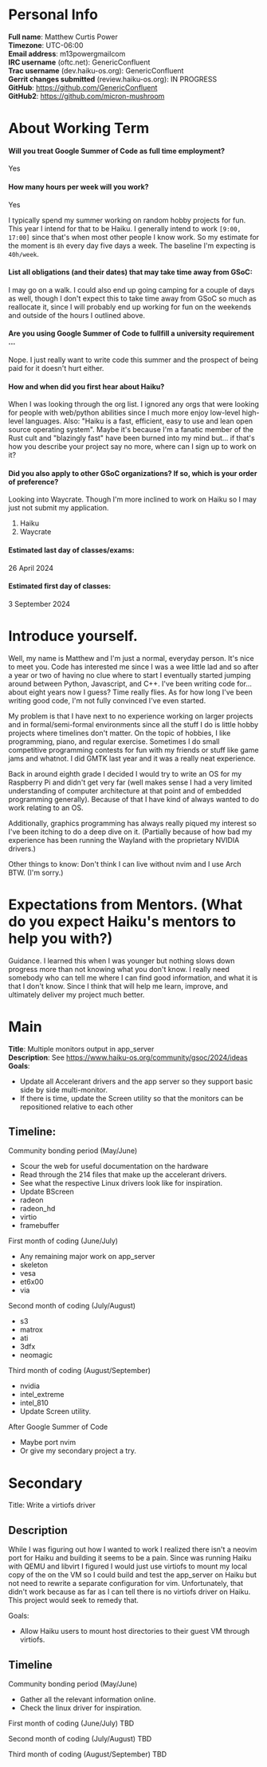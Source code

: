 # Personal Info
**Full name**: Matthew Curtis Power \
**Timezone**: UTC-06:00 \
**Email address**: m13power<AT>gmail<DOT>com \
**IRC username** (oftc.net): GenericConfluent \
**Trac username** (dev.haiku-os.org): GenericConfluent \
**Gerrit changes submitted** (review.haiku-os.org): IN PROGRESS \
**GitHub**: https://github.com/GenericConfluent \
**GitHub2**: https://github.com/micron-mushroom

# About Working Term
#### Will you treat Google Summer of Code as full time employment? 
Yes

#### How many hours per week will you work?
Yes

I typically spend my summer working on random hobby projects for fun. This year
I intend for that to be Haiku. I generally intend to work `[9:00, 17:00]` since
that's when most other people I know work. So my estimate for the moment is
`8h` every day five days a week. The baseline I'm expecting is `40h/week`.

#### List all obligations (and their dates) that may take time away from GSoC:
I may go on a walk. I could also end up going camping for a couple of days as well,
though I don't expect this to take time away from GSoC so much as reallocate it,
since I will probably end up working for fun on the weekends and outside of the 
hours I outlined above.

#### Are you using Google Summer of Code to fullfill a university requirement ...
Nope. I just really want to write code this summer and the prospect of being
paid for it doesn't hurt either.

#### How and when did you first hear about Haiku?
When I was looking through the org list. I ignored any orgs that were
looking for people with web/python abilities since I much more enjoy low-level
high-level languages. Also: "Haiku is a fast, efficient, easy to use and lean
open source operating system". Maybe it's because I'm a fanatic member of the
Rust cult and "blazingly fast" have been burned into my mind but... if that's
how you describe your project say no more, where can I sign up to work on it?

#### Did you also apply to other GSoC organizations? If so, which is your order of preference? 
Looking into Waycrate. Though I'm more inclined to work on Haiku so I may just
not submit my application.

1. Haiku
2. Waycrate

#### Estimated last day of classes/exams: 
26 April 2024

#### Estimated first day of classes: 
3 September 2024

# Introduce yourself. 
Well, my name is Matthew and I'm just a normal, everyday person. It's nice to meet
you. Code has interested me since I was a wee little lad and so after a year or
two of having no clue where to start I eventually started jumping around between
Python, Javascript, and C++. I've been writing code for... about eight years now
I guess? Time really flies. As for how long I've been writing good code, I'm
not fully convinced I've even started.

My problem is that I have next to no experience working on larger projects and 
in formal/semi-formal environments since all the stuff I do is little hobby
projects where timelines don't matter. On the topic of hobbies, I like programming,
piano, and regular exercise. Sometimes I do small competitive programming contests
for fun with my friends or stuff like game jams and whatnot. I did GMTK last year
and it was a really neat experience.

Back in around eighth grade I decided I would try to write an OS for my Raspberry Pi
and didn't get very far (well makes sense I had a very limited understanding of computer
architecture at that point and of embedded programming generally). Because of that 
I have kind of always wanted to do work relating to an OS.

Additionally, graphics programming has always really piqued my interest so I've been
itching to do a deep dive on it. (Partially because of how bad my experience has been
running the Wayland with the proprietary NVIDIA drivers.)

Other things to know: Don't think I can live without nvim and I use Arch BTW. (I'm sorry.) 

# Expectations from Mentors. (What do you expect Haiku's mentors to help you with?)
Guidance. I learned this when I was younger but nothing slows down progress more
than not knowing what you don't know. I really need somebody who can tell me where I
can find good information, and what it is that I don't know. Since I think that will
help me learn, improve, and ultimately deliver my project much better.

# Main
**Title**: Multiple monitors output in app\_server \
**Description**: See https://www.haiku-os.org/community/gsoc/2024/ideas \
**Goals**: 
- Update all Accelerant drivers and the app server so they support basic side by side multi-monitor.
- If there is time, update the Screen utility so that the monitors can be repositioned
relative to each other

## Timeline:
Community bonding period (May/June)
- Scour the web for useful documentation on the hardware
- Read through the 214 files that make up the accelerant drivers.
- See what the respective Linux drivers look like for inspiration.
- Update BScreen
- radeon
- radeon\_hd
- virtio
- framebuffer

First month of coding (June/July)
- Any remaining major work on app\_server
- skeleton
- vesa
- et6x00
- via

Second month of coding (July/August)
- s3
- matrox
- ati
- 3dfx
- neomagic

Third month of coding (August/September)
- nvidia 
- intel\_extreme
- intel\_810
- Update Screen utility.


After Google Summer of Code
- Maybe port nvim
- Or give my secondary project a try.

# Secondary
Title: Write a virtiofs driver

## Description
While I was figuring out how I wanted to work I realized there isn't a neovim
port for Haiku and building it seems to be a pain. Since was running Haiku with
QEMU and libvirt I figured I would just use virtiofs to mount my local copy of the
on the VM so I could build and test the app\_server on Haiku but not need
to rewrite a separate configuration for vim. Unfortunately, that didn't work because
as far as I can tell there is no virtiofs driver on Haiku. This project would 
seek to remedy that.

Goals:
- Allow Haiku users to mount host directories to their guest VM through virtiofs.

## Timeline
Community bonding period (May/June)
- Gather all the relevant information online.
- Check the linux driver for inspiration.


First month of coding (June/July)
TBD

Second month of coding (July/August)
TBD

Third month of coding (August/September)
TBD

